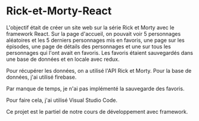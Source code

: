 # Rick-et-Morty-React
L'objectif était de créer un site web sur la série Rick et Morty avec le framework React. Sur la page d'accueil, on pouvait voir 5 personnages aléatoires et les 5 derniers personnages mis en favoris, une page sur les épisodes, une page de détails des personnages et une sur tous les personnages qui l'ont avait en favoris. Les favoris étaient sauvegardés dans une base de données et en locale avec redux.

Pour récupérer les données, on a utilisé l'API Rick et Morty. Pour la base de données, j'ai utilisé firebase.

Par manque de temps, je n'ai pas implémenté la sauvegarde des favoris.

Pour faire cela, j'ai utilisé Visual Studio Code.

Ce projet est le partiel de notre cours de développement avec framework.
